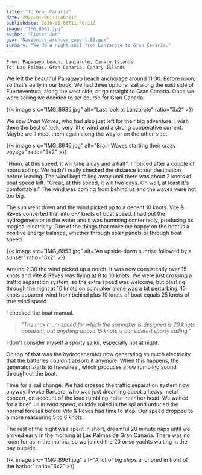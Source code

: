 ```yaml
---
title: "To Gran Canaria"
date: 2020-01-06T11:40:11Z
publishdate: 2020-01-06T11:40:11Z
image: "IMG_8961.jpg"
author: "Pieter Jan"
gpx: "Navionics_archive_export 53.gpx"
summary: "We do a night sail from Lanzarote to Gran Canaria."
---
```


`From: Papagayo beach, Lanzarote, Canary Islands`<br/>
`To: Las Palmas, Gran Canaria, Canary Islands`

We left the beautiful Papagayo beach anchorage around 11:30. Before noon, so that's early in our book. We had three options: sail along the east side of Fuerteventura, along the west side, or go straight to Gran Canaria. Once we were sailing we decided to set course for Gran Canaria.

{{< image src="IMG_8935.jpg" alt="Last look at Lanzarote" ratio="3x2" >}}

We saw _Brain Waves_, who had also just left for their big adventure. I wish them the best of luck, very little wind and a strong cooperative current. Maybe we'll meet them again along the way or on the other side.

{{< image src="IMG_8946.jpg" alt="Brain Waves starting their crazy voyage" ratio="3x2" >}}

"Hmm, at this speed, it will take a day and a half", I noticed after a couple of hours sailing. We hadn't really checked the distance to our destination before leaving. The wind kept falling away until there was about 2 knots of boat speed left. "Great, at this speed, it will two days. Oh well, at least it's comfortable." The wind was coming from behind us and the waves were not too big.

The sun went down and the wind picked up to a decent 10 knots. Vite & Rêves converted that into 6-7 knots of boat speed. I had put the hydrogenerator in the water and it was humming contentedly, producing its magical electricity. One of the things that make me happy on the boat is a positive energy balance, whether through solar panels or through boat speed.

{{< image src="IMG_8953.jpg" alt="An upside-down sunrise followed by a sunset" ratio="3x2" >}}

Around 2:30 the wind picked up a notch. It was now consistently over 15 knots and Vite & Rêves was flying at 8 to 10 knots. We were just crossing a traffic separation system, so the extra speed was welcome, but blasting through the night at 10 knots on spinnaker alone was a bit perturbing. 15 knots apparent wind from behind plus 10 knots of boat equals 25 knots of true wind speed.

I checked the boat manual.

> _"The maximum speed for which the spinnaker is designed is 20 knots apparent, but anything above 15 knots is considered sporty sailing."_

I don't consider myself a sporty sailor, especially not at night.

On top of that was the hydrogenerator now generating so much electricity that the batteries couldn't absorb it anymore. When this happens, the generator starts to freewheel, which produces a low rumbling sound throughout the boat.

Time for a sail change. We had crossed the traffic separation system now anyway. I woke Barbara, who was just dreaming about a heavy metal concert, on account of the loud rumbling noise near her head. We waited for a brief lull in wind speed, quickly rolled in the spi and unfurled the normal foresail before Vite & Rêves had time to stop. Our speed dropped to a more reassuring 5 to 6 knots.

The rest of the night was spent in short, dreamful 20 minute naps until we arrived early in the morning at Las Palmas de Gran Canaria. There was no room for us in the marina, so we joined the 20 or so yachts waiting in the bay outside.

{{< image src="IMG_8961.jpg" alt="A lot of big ships anchored in front of the harbor" ratio="3x2" >}}


